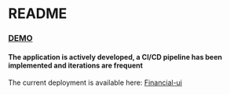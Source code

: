 # README

### [DEMO](https://financial-ui.onrender.com)

#### The application is actively developed, a CI/CD pipeline has been implemented and iterations are frequent

The current deployment is available here: [Financial-ui](https://financial-ui.onrender.com)